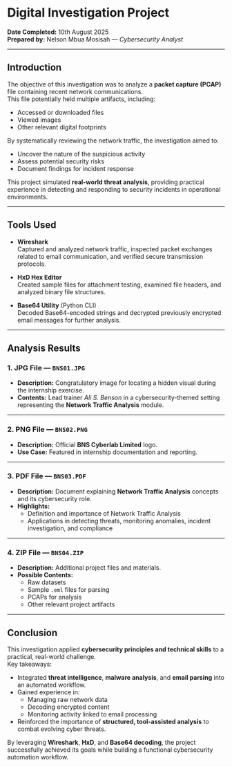 
#  Digital Investigation Project

**Date Completed:** 10th August 2025  
**Prepared by:** Nelson Mbua Mosisah — *Cybersecurity Analyst*

---

##  Introduction

The objective of this investigation was to analyze a **packet capture (PCAP)** file containing recent network communications.  
This file potentially held multiple artifacts, including:

- Accessed or downloaded files
- Viewed images
- Other relevant digital footprints

By systematically reviewing the network traffic, the investigation aimed to:

- Uncover the nature of the suspicious activity
- Assess potential security risks
- Document findings for incident response

This project simulated **real-world threat analysis**, providing practical experience in detecting and responding to security incidents in operational environments.

---

##  Tools Used

- **Wireshark**  
  Captured and analyzed network traffic, inspected packet exchanges related to email communication, and verified secure transmission protocols.

- **HxD Hex Editor**  
  Created sample files for attachment testing, examined file headers, and analyzed binary file structures.

- **Base64 Utility** (Python CLI)  
  Decoded Base64-encoded strings and decrypted previously encrypted email messages for further analysis.

---

##  Analysis Results

### **1. JPG File — `BNS01.JPG`**
- **Description:** Congratulatory image for locating a hidden visual during the internship exercise.
- **Contents:** Lead trainer *Ali S. Benson* in a cybersecurity-themed setting representing the **Network Traffic Analysis** module.

---

### **2. PNG File — `BNS02.PNG`**
- **Description:** Official **BNS Cyberlab Limited** logo.
- **Use Case:** Featured in internship documentation and reporting.

---

### **3. PDF File — `BNS03.PDF`**
- **Description:** Document explaining **Network Traffic Analysis** concepts and its cybersecurity role.
- **Highlights:**
  - Definition and importance of Network Traffic Analysis
  - Applications in detecting threats, monitoring anomalies, incident investigation, and compliance

---

### **4. ZIP File — `BNS04.ZIP`**
- **Description:** Additional project files and materials.
- **Possible Contents:**
  - Raw datasets
  - Sample `.eml` files for parsing
  - PCAPs for analysis
  - Other relevant project artifacts

---

##  Conclusion

This investigation applied **cybersecurity principles and technical skills** to a practical, real-world challenge.  
Key takeaways:

- Integrated **threat intelligence**, **malware analysis**, and **email parsing** into an automated workflow.
- Gained experience in:
  - Managing raw network data
  - Decoding encrypted content
  - Monitoring activity linked to email processing
- Reinforced the importance of **structured, tool-assisted analysis** to combat evolving cyber threats.

By leveraging **Wireshark**, **HxD**, and **Base64 decoding**, the project successfully achieved its goals while building a functional cybersecurity automation workflow.

